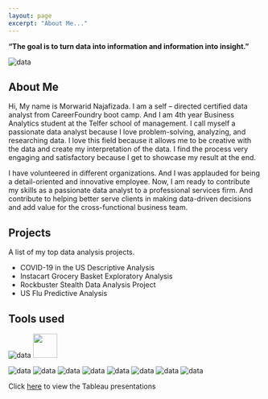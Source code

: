 ```yaml
---
layout: page
excerpt: "About Me..."
---
```


__“The goal is to turn data into information and information into insight.”__ 

![data](https://morwarid1.github.io/images/data-analytics.jpg)


## About Me
Hi, My name is Morwarid Najafizada. I am a self – directed certified data analyst from CareerFoundry boot camp. And I am 4th year Business Analytics student at the Telfer school of management. I call myself a passionate data analyst because I love problem-solving, analyzing, and researching data. I love this field because it allows me to be creative with the data and create my interpretation of the data. I find the process very engaging and satisfactory because I get to showcase my result at the end.

I have volunteered in different organizations. And I was applauded for being a detail-oriented and innovative employee. Now, I am ready to contribute my skills as a passionate data analyst to a professional services firm. And contribute to helping better serve clients in making data-driven decisions and add value for the cross-functional business team.


## Projects
A list of my top data analysis projects. 

- COVID-19 in the US Descriptive Analysis
- Instacart Grocery Basket Exploratory Analysis 
- Rockbuster Stealth Data Analysis Project
- US Flu Predictive Analysis

## Tools used 
![data](https://morwarid1.github.io/images/Tools/Anaconda.png) 
<img src="https://morwarid1.github.io/images/Tools/Anaconda.png" width="48">

![data](https://morwarid1.github.io/images/Tools/DB-Visualizer.png)
![data](https://morwarid1.github.io/images/Tools/Jupyter-Notebook.png)
![data](https://morwarid1.github.io/images/Tools/Microsoft-Excel.png)
![data](https://morwarid1.github.io/images/Tools/Microsoft-Powerpoint.png)
![data](https://morwarid1.github.io/images/Tools/pgAdmin4.png)
![data](https://morwarid1.github.io/images/Tools/Python.png)
![data](https://morwarid1.github.io/images/Tools/Tableau.png)
![data](https://morwarid1.github.io/images/Tools/Pandas.png)

Click [here](https://public.tableau.com/profile/morwarid.najafizada#!/) to view the Tableau presentations
